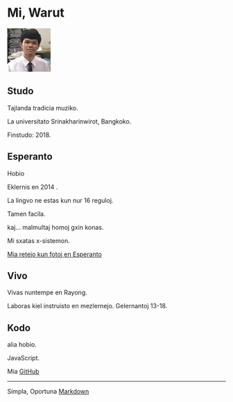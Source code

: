 # Mi, Warut
<img src="./img/me.png" alt="me" width="100"/>

## Studo
Tajlanda tradicia muziko.

La universitato Srinakharinwirot, Bangkoko.

Finstudo: 2018.

## Esperanto
Hobio

Eklernis en 2014 .

La lingvo ne estas kun nur 16 reguloj.

Tamen facila.

kaj... malmultaj homoj gxin konas.

Mi sxatas x-sistemon.

[Mia retejo kun fotoj en Esperanto](https://eo.warut.net/)

## Vivo
Vivas nuntempe en Rayong.

Laboras kiel instruisto en mezlernejo. Gelernantoj 13-18.
## Kodo
alia hobio.

JavaScript.

Mia [GitHub](https://github.com/warut92?tab=repositories)



---
Simpla, Oportuna [Markdown](https://www.markdownguide.org/)
